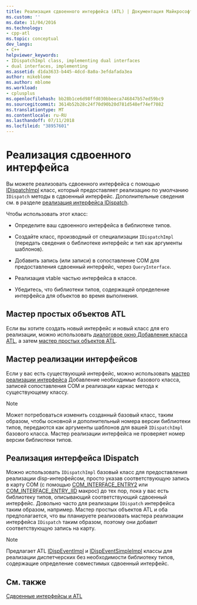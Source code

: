 ```yaml
---
title: Реализация сдвоенного интерфейса (ATL) | Документация Майкрософт
ms.custom: ''
ms.date: 11/04/2016
ms.technology:
- cpp-atl
ms.topic: conceptual
dev_langs:
- C++
helpviewer_keywords:
- IDispatchImpl class, implementing dual interfaces
- dual interfaces, implementing
ms.assetid: d1da3633-b445-4dcd-8a0a-3efdafada3ea
author: mikeblome
ms.author: mblome
ms.workload:
- cplusplus
ms.openlocfilehash: bb28b1ce6d98ffd030bbeeca746847b57ed59bc9
ms.sourcegitcommit: 3614b52b28c24f70d90b20d781d548ef74ef7082
ms.translationtype: MT
ms.contentlocale: ru-RU
ms.lasthandoff: 07/11/2018
ms.locfileid: "38957601"
---
```

# <a name="implementing-a-dual-interface"></a>Реализация сдвоенного интерфейса
Вы можете реализовать сдвоенного интерфейса с помощью [IDispatchImpl](../atl/reference/idispatchimpl-class.md) класс, который предоставляет реализацию по умолчанию `IDispatch` методы в сдвоенный интерфейс. Дополнительные сведения см. в разделе [реализация интерфейса IDispatch](/previous-versions/windows/desktop/automat/implementing-the-idispatch-interface).  
  
 Чтобы использовать этот класс:  
  
-   Определите ваш сдвоенного интерфейса в библиотеке типов.  
  
-   Создайте класс, производный от специализации `IDispatchImpl` (передать сведения о библиотеке интерфейс и тип как аргументы шаблонов).  
  
-   Добавить запись (или записи) в сопоставление COM для предоставления сдвоенный интерфейс, через `QueryInterface`.  
  
-   Реализация vtable частью интерфейса в классе.  
  
-   Убедитесь, что библиотеки типов, содержащей определение интерфейса для объектов во время выполнения.  
  
## <a name="atl-simple-object-wizard"></a>Мастер простых объектов ATL  
 Если вы хотите создать новый интерфейс и новый класс для его реализации, можно использовать [диалоговое окно Добавление класса ATL](../ide/add-class-dialog-box.md), а затем [мастер простых объектов ATL](../atl/reference/atl-simple-object-wizard.md).  
  
## <a name="implement-interface-wizard"></a>Мастер реализации интерфейсов  
 Если у вас есть существующий интерфейс, можно использовать [мастер реализации интерфейса](../atl/reference/adding-a-new-interface-in-an-atl-project.md) Добавление необходимые базового класса, записей сопоставления COM и реализации каркас метода к существующему классу.  
  
> [!NOTE]
>  Может потребоваться изменить созданный базовый класс, таким образом, чтобы основной и дополнительный номера версии библиотеки типов, передаются как аргументы шаблонов для вашей `IDispatchImpl` базового класса. Мастер реализации интерфейса не проверяет номер версии библиотеки типов.  
  
## <a name="implementing-idispatch"></a>Реализация интерфейса IDispatch  
 Можно использовать `IDispatchImpl` базовый класс для предоставления реализации disp-интерфейсом, просто указав соответствующую запись в карту COM (с помощью [COM_INTERFACE_ENTRY2](reference/com-interface-entry-macros.md#com_interface_entry2) или [COM_INTERFACE_ENTRY_IID](reference/com-interface-entry-macros.md#com_interface_entry_iid) макрос) до тех пор, пока у вас есть библиотеку типов, описывающий соответствующий сдвоенный интерфейс. Довольно часто для реализации `IDispatch` интерфейса таким образом, например. Мастер простых объектов ATL и оба предполагается, что вы планируете реализовать мастера реализации интерфейса `IDispatch` таким образом, поэтому они добавит соответствующую запись на карту.  
  
> [!NOTE]
>  Предлагает ATL [IDispEventImpl](../atl/reference/idispeventimpl-class.md) и [IDispEventSimpleImpl](../atl/reference/idispeventsimpleimpl-class.md) классы для реализации диспетчерских без необходимости библиотеку типов, содержащие определение совместимых сдвоенный интерфейс.  
  
## <a name="see-also"></a>См. также  
 [Сдвоенные интерфейсы и ATL](../atl/dual-interfaces-and-atl.md)

